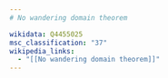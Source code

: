 ```yaml
---
# No wandering domain theorem

wikidata: Q4455025
msc_classification: "37"
wikipedia_links:
  - "[[No wandering domain theorem]]"
---
```


